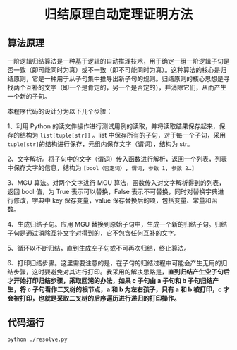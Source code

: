 # <center>归结原理自动定理证明方法

## 算法原理
一阶逻辑归结算法是一种基于逻辑的自动推理技术，用于确定一组一阶逻辑子句是否一致（即可能同时为真）或不一致（即不可能同时为真）。这种算法的核心是归结原则，它是一种用于从子句集中推导出新子句的规则。归结原则的核心思想是寻找两个互补的文字（即一个是肯定的，另一个是否定的），并消除它们，从而产生一个新的子句。

本程序代码的设计分为以下几个步骤：

1、利用 Python 的读文件操作进行测试用例的读取，并将读取结果保存起来，保存的结构为 `list[tuple[str]]` 。list 中保存所有的子句，对于每一个子句，采用 `tuple[str]`的结构进行保存，元组内保存文字（谓词），结构为 str。

2、文字解析。将子句中的文字（谓词）传入函数进行解析，返回一个列表，列表中保存文字的信息，结构为 `[bool（否定词）, 谓词, 参数 1, 参数 2…]`

3、MGU 算法。对两个文字进行 MGU 算法，函数传入对文字解析得到的列表，返回 bool 值，为 True 表示可以替换，False 表示不可替换，同时对替换字典进行修改，字典中 key 保存变量，value 保存替换后的项，包括变量、常量和函数。

4、生成归结子句。应用 MGU 替换到原始子句中，生成一个新的归结子句。归结子句是通过消除互补文字对得到的，它不包含任何互补的文字。

5、循环以不断归结，直到生成空子句或不可再次归结，终止算法。

6、打印归结步骤。这里需要注意的是，在子句的归结过程中可能会产生无用的归结步骤，这时要避免对其进行打印。我采用的解决思路是，**直到归结产生空子句后才开始打印归结步骤，采取回溯的办法，如果 c 子句由 a 子句和 b 子句归结产生，将 c 子句看作二叉树的根节点，a 和 b 为左右孩子，只有 a 和 b 被打印，c 才会被打印，也就是采取二叉树的后序遍历进行递归的打印操作。**

## 代码运行
`python ./resolve.py` 
